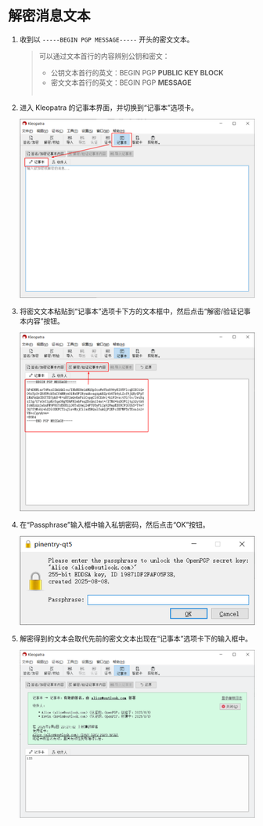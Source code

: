 # 解密消息文本

1. 收到以 `-----BEGIN PGP MESSAGE-----` 开头的密文文本。

    > 可以通过文本首行的内容辨别公钥和密文：
    >
    > - 公钥文本首行的英文：BEGIN PGP **PUBLIC KEY BLOCK**  
    > - 密文文本首行的英文：BEGIN PGP **MESSAGE**
    > <br><br>

2. 进入 Kleopatra 的记事本界面，并切换到“记事本”选项卡。

    ![记事本](shared/notepad.png)

3. 将密文文本粘贴到“记事本”选项卡下方的文本框中，然后点击“解密/验证记事本内容”按钮。

    ![解密密文文本](decrypt-message/decrypt-text.png)

4. 在“Passphrase”输入框中输入私钥密码，然后点击“OK”按钮。

    ![输入私钥密码](shared/enter-private-key-passphrase.png)

5. 解密得到的文本会取代先前的密文文本出现在“记事本”选项卡下的输入框中。

    ![文本解密结果](decrypt-message/decrypted-text.png)